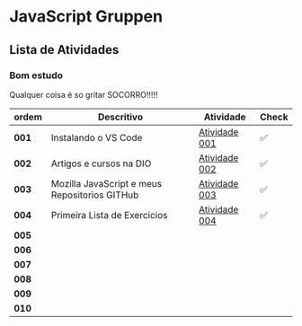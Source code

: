 # JavaScript Gruppen

## Lista de Atividades

### Bom estudo

Qualquer coisa é so gritar SOCORRO!!!!!

| ordem |  Descritivo | Atividade | Check |
| --- | --- | --- | --- |
| **001** | Instalando o VS Code | [Atividade 001](Atividades/Atividade001/ReadMe.Md) | :white_check_mark:  |
| **002** | Artigos e cursos na DIO | [Atividade 002](Atividades/Atividade002/ReadMe.Md) | :white_check_mark:  |
| **003** | Mozilla JavaScript e meus Repositorios GITHub | [Atividade 003](Atividades/Atividade003/ReadMe.Md) | :white_check_mark:  |
| **004** | Primeira Lista de Exercicios | [Atividade 004](Atividades/Atividade004/ReadMe.Md) | :white_check_mark:  |
| **005** |  |  | |
| **006** |  |  | |
| **007** |  |  | | 
| **008** |  |  | |
| **009** |  |  | |
| **010** |  |  | |
